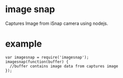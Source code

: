 # image snap
Captures Image from iSnap camera using nodejs.
# example
    var imagesnap = require('imagesnap');
    imagesnap(function(buffer) {
      //buffer contains image data from captures image
    });
